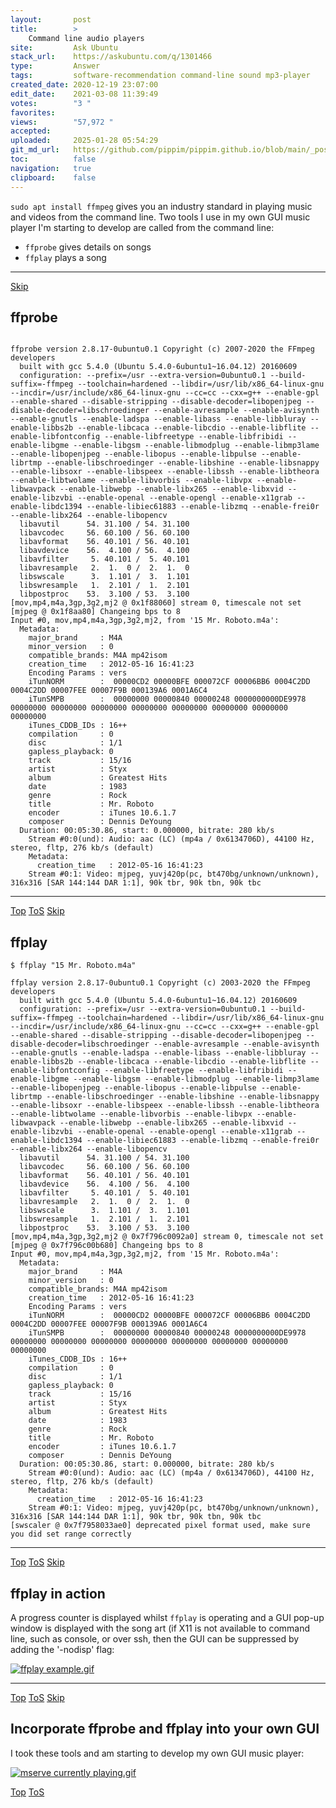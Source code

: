 ```yaml
---
layout:       post
title:        >
    Command line audio players
site:         Ask Ubuntu
stack_url:    https://askubuntu.com/q/1301466
type:         Answer
tags:         software-recommendation command-line sound mp3-player
created_date: 2020-12-19 23:07:00
edit_date:    2021-03-08 11:39:49
votes:        "3 "
favorites:    
views:        "57,972 "
accepted:     
uploaded:     2025-01-28 05:54:29
git_md_url:   https://github.com/pippim/pippim.github.io/blob/main/_posts/2020/2020-12-19-Command-line-audio-players.md
toc:          false
navigation:   true
clipboard:    false
---
```


`sudo apt install ffmpeg` gives you an industry standard in playing music and videos from the command line. Two tools I use in my own GUI music player I'm starting to develop are called from the command line:

- `ffprobe` gives details on songs
- `ffplay` plays a song


----------



<a id="hdr1"></a>
<div class="hdr-bar">  <a href="#hdr2">Skip</a></div>

## ffprobe

```$ ffprobe "15 Mr. Roboto.m4a"

ffprobe version 2.8.17-0ubuntu0.1 Copyright (c) 2007-2020 the FFmpeg developers
  built with gcc 5.4.0 (Ubuntu 5.4.0-6ubuntu1~16.04.12) 20160609
  configuration: --prefix=/usr --extra-version=0ubuntu0.1 --build-suffix=-ffmpeg --toolchain=hardened --libdir=/usr/lib/x86_64-linux-gnu --incdir=/usr/include/x86_64-linux-gnu --cc=cc --cxx=g++ --enable-gpl --enable-shared --disable-stripping --disable-decoder=libopenjpeg --disable-decoder=libschroedinger --enable-avresample --enable-avisynth --enable-gnutls --enable-ladspa --enable-libass --enable-libbluray --enable-libbs2b --enable-libcaca --enable-libcdio --enable-libflite --enable-libfontconfig --enable-libfreetype --enable-libfribidi --enable-libgme --enable-libgsm --enable-libmodplug --enable-libmp3lame --enable-libopenjpeg --enable-libopus --enable-libpulse --enable-librtmp --enable-libschroedinger --enable-libshine --enable-libsnappy --enable-libsoxr --enable-libspeex --enable-libssh --enable-libtheora --enable-libtwolame --enable-libvorbis --enable-libvpx --enable-libwavpack --enable-libwebp --enable-libx265 --enable-libxvid --enable-libzvbi --enable-openal --enable-opengl --enable-x11grab --enable-libdc1394 --enable-libiec61883 --enable-libzmq --enable-frei0r --enable-libx264 --enable-libopencv
  libavutil      54. 31.100 / 54. 31.100
  libavcodec     56. 60.100 / 56. 60.100
  libavformat    56. 40.101 / 56. 40.101
  libavdevice    56.  4.100 / 56.  4.100
  libavfilter     5. 40.101 /  5. 40.101
  libavresample   2.  1.  0 /  2.  1.  0
  libswscale      3.  1.101 /  3.  1.101
  libswresample   1.  2.101 /  1.  2.101
  libpostproc    53.  3.100 / 53.  3.100
[mov,mp4,m4a,3gp,3g2,mj2 @ 0x1f88060] stream 0, timescale not set
[mjpeg @ 0x1f8aa80] Changeing bps to 8
Input #0, mov,mp4,m4a,3gp,3g2,mj2, from '15 Mr. Roboto.m4a':
  Metadata:
    major_brand     : M4A 
    minor_version   : 0
    compatible_brands: M4A mp42isom
    creation_time   : 2012-05-16 16:41:23
    Encoding Params : vers
    iTunNORM        :  00000CD2 00000BFE 000072CF 00006BB6 0004C2DD 0004C2DD 00007FEE 00007F9B 000139A6 0001A6C4
    iTunSMPB        :  00000000 00000840 00000248 0000000000DE9978 00000000 00000000 00000000 00000000 00000000 00000000 00000000 00000000
    iTunes_CDDB_IDs : 16++
    compilation     : 0
    disc            : 1/1
    gapless_playback: 0
    track           : 15/16
    artist          : Styx
    album           : Greatest Hits
    date            : 1983
    genre           : Rock
    title           : Mr. Roboto
    encoder         : iTunes 10.6.1.7
    composer        : Dennis DeYoung
  Duration: 00:05:30.86, start: 0.000000, bitrate: 280 kb/s
    Stream #0:0(und): Audio: aac (LC) (mp4a / 0x6134706D), 44100 Hz, stereo, fltp, 276 kb/s (default)
    Metadata:
      creation_time   : 2012-05-16 16:41:23
    Stream #0:1: Video: mjpeg, yuvj420p(pc, bt470bg/unknown/unknown), 316x316 [SAR 144:144 DAR 1:1], 90k tbr, 90k tbn, 90k tbc
```

----------



<a id="hdr2"></a>
<div class="hdr-bar">  <a href="#">Top</a>  <a href="#hdr1">ToS</a>  <a href="#hdr3">Skip</a></div>

## ffplay

``` 
$ ffplay "15 Mr. Roboto.m4a"

ffplay version 2.8.17-0ubuntu0.1 Copyright (c) 2003-2020 the FFmpeg developers
  built with gcc 5.4.0 (Ubuntu 5.4.0-6ubuntu1~16.04.12) 20160609
  configuration: --prefix=/usr --extra-version=0ubuntu0.1 --build-suffix=-ffmpeg --toolchain=hardened --libdir=/usr/lib/x86_64-linux-gnu --incdir=/usr/include/x86_64-linux-gnu --cc=cc --cxx=g++ --enable-gpl --enable-shared --disable-stripping --disable-decoder=libopenjpeg --disable-decoder=libschroedinger --enable-avresample --enable-avisynth --enable-gnutls --enable-ladspa --enable-libass --enable-libbluray --enable-libbs2b --enable-libcaca --enable-libcdio --enable-libflite --enable-libfontconfig --enable-libfreetype --enable-libfribidi --enable-libgme --enable-libgsm --enable-libmodplug --enable-libmp3lame --enable-libopenjpeg --enable-libopus --enable-libpulse --enable-librtmp --enable-libschroedinger --enable-libshine --enable-libsnappy --enable-libsoxr --enable-libspeex --enable-libssh --enable-libtheora --enable-libtwolame --enable-libvorbis --enable-libvpx --enable-libwavpack --enable-libwebp --enable-libx265 --enable-libxvid --enable-libzvbi --enable-openal --enable-opengl --enable-x11grab --enable-libdc1394 --enable-libiec61883 --enable-libzmq --enable-frei0r --enable-libx264 --enable-libopencv
  libavutil      54. 31.100 / 54. 31.100
  libavcodec     56. 60.100 / 56. 60.100
  libavformat    56. 40.101 / 56. 40.101
  libavdevice    56.  4.100 / 56.  4.100
  libavfilter     5. 40.101 /  5. 40.101
  libavresample   2.  1.  0 /  2.  1.  0
  libswscale      3.  1.101 /  3.  1.101
  libswresample   1.  2.101 /  1.  2.101
  libpostproc    53.  3.100 / 53.  3.100
[mov,mp4,m4a,3gp,3g2,mj2 @ 0x7f796c0092a0] stream 0, timescale not set
[mjpeg @ 0x7f796c00b680] Changeing bps to 8
Input #0, mov,mp4,m4a,3gp,3g2,mj2, from '15 Mr. Roboto.m4a':
  Metadata:
    major_brand     : M4A 
    minor_version   : 0
    compatible_brands: M4A mp42isom
    creation_time   : 2012-05-16 16:41:23
    Encoding Params : vers
    iTunNORM        :  00000CD2 00000BFE 000072CF 00006BB6 0004C2DD 0004C2DD 00007FEE 00007F9B 000139A6 0001A6C4
    iTunSMPB        :  00000000 00000840 00000248 0000000000DE9978 00000000 00000000 00000000 00000000 00000000 00000000 00000000 00000000
    iTunes_CDDB_IDs : 16++
    compilation     : 0
    disc            : 1/1
    gapless_playback: 0
    track           : 15/16
    artist          : Styx
    album           : Greatest Hits
    date            : 1983
    genre           : Rock
    title           : Mr. Roboto
    encoder         : iTunes 10.6.1.7
    composer        : Dennis DeYoung
  Duration: 00:05:30.86, start: 0.000000, bitrate: 280 kb/s
    Stream #0:0(und): Audio: aac (LC) (mp4a / 0x6134706D), 44100 Hz, stereo, fltp, 276 kb/s (default)
    Metadata:
      creation_time   : 2012-05-16 16:41:23
    Stream #0:1: Video: mjpeg, yuvj420p(pc, bt470bg/unknown/unknown), 316x316 [SAR 144:144 DAR 1:1], 90k tbr, 90k tbn, 90k tbc
[swscaler @ 0x7f7958033ae0] deprecated pixel format used, make sure you did set range correctly
```

----------



<a id="hdr3"></a>
<div class="hdr-bar">  <a href="#">Top</a>  <a href="#hdr2">ToS</a>  <a href="#hdr4">Skip</a></div>

## ffplay in action

A progress counter is displayed whilst `ffplay` is operating and a GUI pop-up window is displayed with the song art (if X11 is not available to command line, such as console, or over ssh, then the GUI can be suppressed by adding the '-nodisp' flag:

[![ffplay example.gif][1]][1]


----------



<a id="hdr4"></a>
<div class="hdr-bar">  <a href="#">Top</a>  <a href="#hdr3">ToS</a>  <a href="#hdr5">Skip</a></div>

## Incorporate ffprobe and ffplay into your own GUI

I took these tools and am starting to develop my own GUI music player:

[![mserve currently playing.gif][2]][2]


  [1]: https://pippim.github.io/assets/img/posts/2020/WeDkY.gif
  [2]: https://pippim.github.io/assets/img/posts/2020/zMdLr.gif


<a id="hdr5"></a>
<div class="hdr-bar">  <a href="#">Top</a>  <a href="#hdr4">ToS</a></div>


